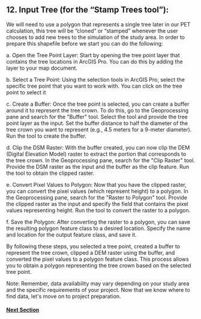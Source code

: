 ## 12. Input Tree (for the “Stamp Trees tool”):

We will need to use a polygon that represents a single tree later in our PET calculation, this tree will be “cloned” or “stamped” whenever the user chooses to add new trees to the simulation of the study area. In order to prepare this shapefile before we start you can do the following:

a.	Open the Tree Point Layer: Start by opening the tree point layer that contains the tree locations in ArcGIS Pro. You can do this by adding the layer to your map document.

b.	Select a Tree Point: Using the selection tools in ArcGIS Pro, select the specific tree point that you want to work with. You can click on the tree point to select it


c.	Create a Buffer: Once the tree point is selected, you can create a buffer around it to represent the tree crown. To do this, go to the Geoprocessing pane and search for the "Buffer" tool. Select the tool and provide the tree point layer as the input. Set the buffer distance to half the diameter of the tree crown you want to represent (e.g., 4.5 meters for a 9-meter diameter). Run the tool to create the buffer.

d.	Clip the DSM Raster: With the buffer created, you can now clip the DEM (Digital Elevation Model) raster to extract the portion that corresponds to the tree crown. In the Geoprocessing pane, search for the "Clip Raster" tool. Provide the DSM raster as the input and the buffer as the clip feature. Run the tool to obtain the clipped raster.

e.	Convert Pixel Values to Polygon: Now that you have the clipped raster, you can convert the pixel values (which represent height) to a polygon. In the Geoprocessing pane, search for the "Raster to Polygon" tool. Provide the clipped raster as the input and specify the field that contains the pixel values representing height. Run the tool to convert the raster to a polygon.


f.	Save the Polygon: After converting the raster to a polygon, you can save the resulting polygon feature class to a desired location. Specify the name and location for the output feature class, and save it.

By following these steps, you selected a tree point, created a buffer to represent the tree crown, clipped a DEM raster using the buffer, and converted the pixel values to a polygon feature class. This process allows you to obtain a polygon representing the tree crown based on the selected tree point.

Note: Remember, data availability may vary depending on your study area and the specific requirements of your project. Now that we know where to find data, let's move on to project preparation.

#### [Next Section](/Chapter%202%20Data%20Preparation/Section%202/Section%202.md)